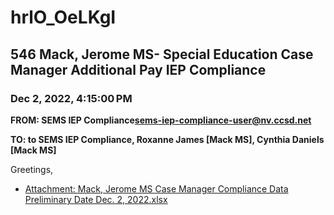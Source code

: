 # hrlO_OeLKgI
## 546 Mack, Jerome MS- Special Education Case Manager Additional Pay IEP Compliance
### Dec 2, 2022, 4:15:00 PM
**FROM: SEMS IEP Compliance<sems-iep-compliance-user@nv.ccsd.net>**

**TO: to SEMS IEP Compliance, Roxanne James [Mack MS], Cynthia Daniels [Mack MS]**


Greetings, 

 





* [Attachment: Mack, Jerome MS Case Manager Compliance Data Preliminary Date Dec. 2, 2022.xlsx](hrlO_OeLKgI-attachment-1.xlsx)
